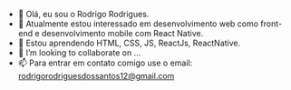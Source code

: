 - 👋 Olá, eu sou o Rodrigo Rodrigues.
- 👀 Atualmente estou interessado em desenvolvimento web como front-end e desenvolvimento mobile com React Native.
- 🌱 Estou aprendendo HTML, CSS, JS, ReactJs, ReactNative.
- 💞️ I’m looking to collaborate on ...
- 📫 Para entrar em contato comigo use o email: rodrigorodriguesdossantos12@gmail.com
